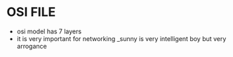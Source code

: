 # OSI FILE
 - osi model has 7 layers
 - it is very important for networking
 _sunny is very intelligent boy but very arrogance